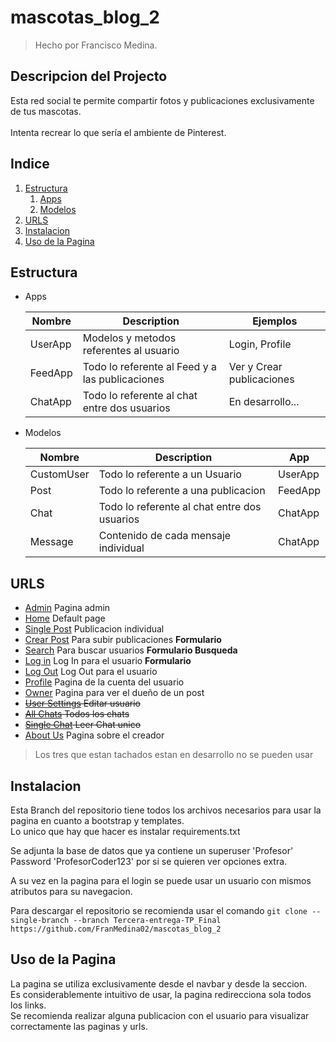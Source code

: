 # mascotas_blog_2
 > Hecho por Francisco Medina.
  
## Descripcion del Projecto
Esta red social te permite compartir fotos y publicaciones exclusivamente de tus mascotas.<br><br> Intenta recrear lo que sería el ambiente de Pinterest.

## Indice
1. [Estructura](#estructura)
	1. [Apps](#apps)
	2. [Modelos](#modelos)
2. [URLS](#urls)
3. [Instalacion](#instalacion)
4. [Uso de la Pagina](#uso-de-la-pagina)


## Estructura 

- Apps <a name="apps"></a>

	| Nombre | Description | Ejemplos |
	| ----------- | ----------- | ----------- |
	| UserApp | Modelos y metodos referentes al usuario | Login, Profile |
	| FeedApp | Todo lo referente al Feed y a las publicaciones | Ver y Crear publicaciones |
	| ChatApp | Todo lo referente al chat entre dos usuarios | En desarrollo... |

- Modelos <a name="modelos"></a>

	| Nombre | Description | App |
	| ----------- | ----------- | ----------- |
	| CustomUser | Todo lo referente a un Usuario | UserApp |
	| Post | Todo lo referente a una publicacion | FeedApp |
	| Chat | Todo lo referente al chat entre dos usuarios | ChatApp |
	| Message | Contenido de cada mensaje individual | ChatApp | 

## URLS 

- [Admin](http://127.0.0.1:8000/admin) Pagina admin 
- [Home](http://127.0.0.1:8000/) Default page
- [Single Post](http://127.0.0.1:8000/posts/<id_post>) Publicacion individual
- [Crear Post](http://127.0.0.1:8000/crearPost) Para subir publicaciones **Formulario**
- [Search](http://127.0.0.1:8000/search) Para buscar usuarios **Formulario Busqueda**
- [Log in](http://127.0.0.1:8000/login) Log In para el usuario **Formulario**
- [Log Out](http://127.0.0.1:8000/logout) Log Out para el usuario
- [Profile](http://127.0.0.1:8000/profile/) Pagina de la cuenta del usuario
- [Owner](http://127.0.0.1:8000/profile/<user>) Pagina para ver el dueño de un post
- ~~[User Settings](http://127.0.0.1:8000/settings) Editar usuario~~
- ~~[All Chats](http://127.0.0.1:8000/Chats) Todos los chats~~
- ~~[Single Chat](http://127.0.0.1:8000/Chats/<conversation>) Leer Chat unico~~
- [About Us](http://127.0.0.1:8000/AboutUs/) Pagina sobre el creador
> Los tres que estan tachados estan en desarrollo no se pueden usar

## Instalacion

Esta Branch del repositorio tiene todos los archivos necesarios para usar la pagina en cuanto a bootstrap y templates.<br>
Lo unico que hay que hacer es instalar requirements.txt

Se adjunta la base de datos que ya contiene un superuser 'Profesor'<br>
Password 'ProfesorCoder123' por si se quieren ver opciones extra.

A su vez en la pagina para el login se puede usar un usuario con mismos atributos para su navegacion.

Para descargar el repositorio se recomienda usar el comando ```git clone --single-branch --branch Tercera-entrega-TP_Final https://github.com/FranMedina02/mascotas_blog_2```

## Uso de la Pagina

La pagina se utiliza exclusivamente desde el navbar y desde la seccion. <br>
Es considerablemente intuitivo de usar, la pagina redirecciona sola todos los links. <br>
Se recomienda realizar alguna publicacion con el usuario para visualizar correctamente las paginas y urls. 
























